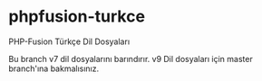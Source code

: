 phpfusion-turkce
================

PHP-Fusion Türkçe Dil Dosyaları

Bu branch v7 dil dosyalarını barındırır. v9 Dil dosyaları için master branch'ına bakmalısınız.